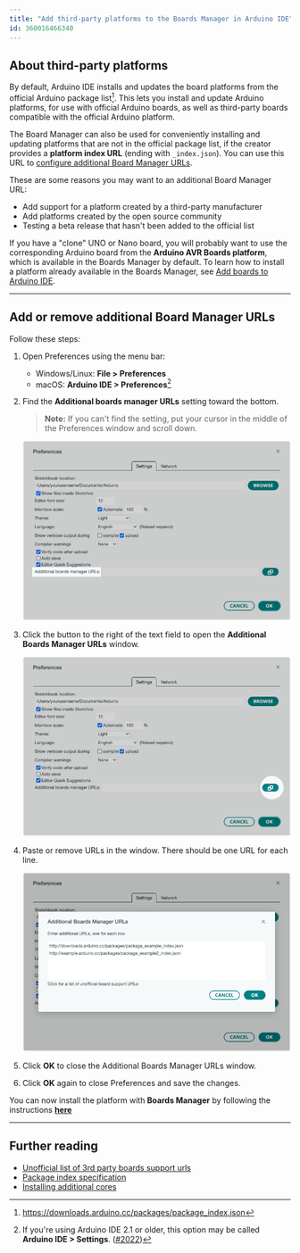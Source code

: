 ```yaml
---
title: "Add third-party platforms to the Boards Manager in Arduino IDE"
id: 360016466340
---
```


## About third-party platforms

By default, Arduino IDE installs and updates the board platforms from the official Arduino package list[^1]. This lets you install and update Arduino platforms, for use with official Arduino boards, as well as third-party boards compatible with the official Arduino platform.

The Board Manager can also be used for conveniently installing and updating platforms that are not in the official package list, if the creator provides a **platform index URL** (ending with `_index.json`). You can use this URL to [configure additional Board Manager URLs](#add-or-remove).

These are some reasons you may want to an additional Board Manager URL:

* Add support for a platform created by a third-party manufacturer
* Add platforms created by the open source community
* Testing a beta release that hasn't been added to the official list

If you have a "clone" UNO or Nano board, you will probably want to use the corresponding Arduino board from the **Arduino AVR Boards platform**, which is available in the Boards Manager by default. To learn how to install a platform already available in the Boards Manager, see [Add boards to Arduino IDE](https://support.arduino.cc/hc/en-us/articles/360016119519-Add-boards-to-Arduino-IDE).

[^1]: <https://downloads.arduino.cc/packages/package_index.json>

---

<a id="add-or-remove"></a>

## Add or remove additional Board Manager URLs

Follow these steps:

1. Open Preferences using the menu bar:

   * Windows/Linux: **File > Preferences**
   * macOS: **Arduino IDE > Preferences**[^2]

   [^2]: If you're using Arduino IDE 2.1 or older, this option may be called **Arduino IDE > Settings**. ([#2022](https://github.com/arduino/arduino-ide/issues/2022))

2. Find the **Additional boards manager URLs** setting toward the bottom.

   > **Note:** If you can't find the setting, put your cursor in the middle of the Preferences window and scroll down.

   ![Preferences, the text "Additional boards manager URLs" is highlighted.](img/ide2-preferences-board-manager-urls.png)

3. Click the button to the right of the text field to open the **Additional Boards Manager URLs** window.

   ![Preferences, a button with an application window icon is highlighted.](img/ide2-preferences-board-manager-urls-2.png)

4. Paste or remove URLs in the window. There should be one URL for each line.

   ![The Additional Boards Manager URLs window.](img/ide2-preferences-board-manager-urls-3.png)

5. Click **OK** to close the Additional Boards Manager URLs window.

6. Click **OK** again to close Preferences and save the changes.

You can now install the platform with **Boards Manager** by following the instructions [**here**](https://docs.arduino.cc/software/ide-v2/tutorials/ide-v2-board-manager)

---

## Further reading

* [Unofficial list of 3rd party boards support urls](https://github.com/arduino/Arduino/wiki/Unofficial-list-of-3rd-party-boards-support-urls)
* [Package index specification](https://arduino.github.io/arduino-cli/0.32/package_index_json-specification/)
* [Installing additional cores](https://docs.arduino.cc/learn/starting-guide/cores)
